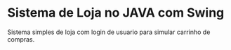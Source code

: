 # Sistema de Loja no JAVA com Swing
 Sistema simples de loja com login de usuario para simular carrinho de compras.
